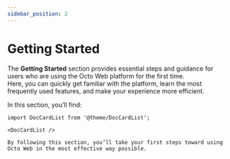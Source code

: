 ```yaml
---
sidebar_position: 2
--- 
```


# Getting Started

The **Getting Started** section provides essential steps and guidance for users who are using the Octo Web platform for the first time.  
Here, you can quickly get familiar with the platform, learn the most frequently used features, and make your experience more efficient.  

In this section, you’ll find:

```mdx-code-block
import DocCardList from '@theme/DocCardList';

<DocCardList />

By following this section, you’ll take your first steps toward using Octo Web in the most effective way possible.